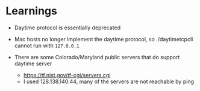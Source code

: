 # Learnings

* Daytime protocol is essentially deprecated

* Mac hosts no longer implement the daytime protocol, so ./daytimetcpcli cannot run with `127.0.0.1`

* There are some Colorado/Maryland public servers that do support daytime server
  * https://tf.nist.gov/tf-cgi/servers.cgi
  * I used 128.138.140.44, many of the servers are not reachable by ping
